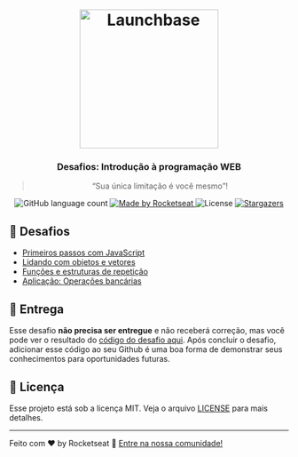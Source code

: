 <h1 align="center">
    <img alt="Launchbase" src="https://rocketseat-cdn.s3-sa-east-1.amazonaws.com/bootcamp-launchbase.png" width="250px" />
</h1>

<h3 align="center">
  Desafios: Introdução à programação WEB
</h3>

<blockquote align="center">“Sua única limitação é você mesmo”!</blockquote>

<p align="center">
  <img alt="GitHub language count" src="https://img.shields.io/github/languages/count/rocketseat/bootcamp-launchbase-desafios-01?color=%23F7DF1E">

  <a href="https://rocketseat.com.br">
    <img alt="Made by Rocketseat" src="https://img.shields.io/badge/made%20by-Rocketseat-%23F7DF1E">
  </a>

  <img alt="License" src="https://img.shields.io/badge/license-MIT-%23F7DF1E">

  <a href="https://github.com/Rocketseat/bootcamp-launchbase-desafios-01/stargazers">
    <img alt="Stargazers" src="https://img.shields.io/github/stars/rocketseat/bootcamp-launchbase-desafios-01?style=social">
  </a>
</p>

## 🚀 Desafios

- [Primeiros passos com JavaScript](https://github.com/imsantosrodrigo/bootcamp-launchbase/tree/master/01-introducao-programacao-web/desafios/desafio-01-1)
- [Lidando com objetos e vetores](https://github.com/imsantosrodrigo/bootcamp-launchbase/tree/master/01-introducao-programacao-web/desafios/desafio-01-2)
- [Funções e estruturas de repetição](https://github.com/imsantosrodrigo/bootcamp-launchbase/tree/master/01-introducao-programacao-web/desafios/desafio-01-3)
- [Aplicação: Operações bancárias](https://github.com/imsantosrodrigo/bootcamp-launchbase/tree/master/01-introducao-programacao-web/desafios/desafio-01-4)

## 📅 Entrega

Esse desafio **não precisa ser entregue** e não receberá correção, mas você pode ver o resultado do [código do desafio aqui](https://github.com/Rocketseat/bootcamp-launchbase-desafios-01/tree/codigos). Após concluir o desafio, adicionar esse código ao seu Github é uma boa forma de demonstrar seus conhecimentos para oportunidades futuras.

## 📝 Licença

Esse projeto está sob a licença MIT. Veja o arquivo [LICENSE](LICENSE.md) para mais detalhes.

---

Feito com ♥ by Rocketseat :wave: [Entre na nossa comunidade!](https://discordapp.com/invite/gCRAFhc)
